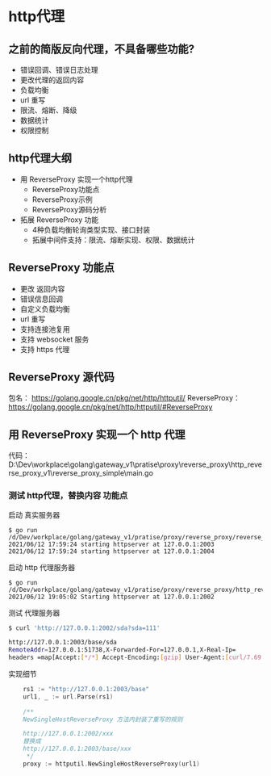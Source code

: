 
# http代理
## 之前的简版反向代理，不具备哪些功能?
- 错误回调、错误日志处理
- 更改代理的返回内容
- 负载均衡
- url 重写
- 限流、熔断、降级
- 数据统计
- 权限控制


## http代理大纲
- 用 ReverseProxy 实现一个http代理
    - ReverseProxy功能点
    - ReverseProxy示例
    - ReverseProxy源码分析
- 拓展 ReverseProxy 功能
    - 4种负载均衡轮询类型实现、接口封装
    - 拓展中间件支持：限流、熔断实现、权限、数据统计

## ReverseProxy 功能点
- 更改 返回内容
- 错误信息回调
- 自定义负载均衡
- url 重写
- 支持连接池复用
- 支持 websocket 服务
- 支持 https 代理

## ReverseProxy 源代码
包名： https://golang.google.cn/pkg/net/http/httputil/
ReverseProxy： https://golang.google.cn/pkg/net/http/httputil/#ReverseProxy

## 用 ReverseProxy 实现一个 http 代理
代码：D:\Dev\workplace\golang\gateway_v1\pratise\proxy\reverse_proxy\http_reverse_proxy_v1\reverse_proxy_simple\main.go

### 测试 http代理，替换内容 功能点
启动 真实服务器
```
$ go run /d/Dev/workplace/golang/gateway_v1/pratise/proxy/reverse_proxy/reverse_proxy_v1/real_server/main.go
2021/06/12 17:59:24 starting httpserver at 127.0.0.1:2003
2021/06/12 17:59:24 starting httpserver at 127.0.0.1:2004
``` 

启动 http 代理服务器
```
$ go run /d/Dev/workplace/golang/gateway_v1/pratise/proxy/reverse_proxy/http_reverse_proxy_v1/reverse_proxy_simple/main.go
2021/06/12 19:05:02 Starting httpserver at 127.0.0.1:2002
``` 

测试 代理服务器
```bash
$ curl 'http://127.0.0.1:2002/sda?sda=111'

http://127.0.0.1:2003/base/sda
RemoteAddr=127.0.0.1:51738,X-Forwarded-For=127.0.0.1,X-Real-Ip=
headers =map[Accept:[*/*] Accept-Encoding:[gzip] User-Agent:[curl/7.69.1] X-Forwarded-For:[127.0.0.1]]
```



实现细节

```go
	rs1 := "http://127.0.0.1:2003/base"
	url1, _ := url.Parse(rs1)
	
	/**
    NewSingleHostReverseProxy 方法内封装了重写的规则

	http://127.0.0.1:2002/xxx
	替换成
	http://127.0.0.1:2003/base/xxx
	 */ 
	proxy := httputil.NewSingleHostReverseProxy(url1)
```
